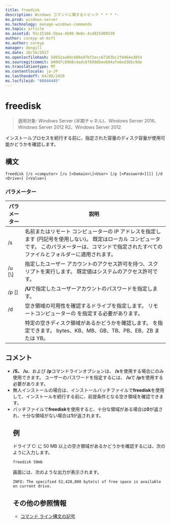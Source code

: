 ```yaml
---
title: freedisk
description: Windows コマンドに関するトピック * * * *-
ms.prod: windows-server
ms.technology: manage-windows-commands
ms.topic: article
ms.assetid: 91c15166-5baa-4b80-9e0c-4cd815d00530
author: coreyp-at-msft
ms.author: coreyp
manager: dongill
ms.date: 10/16/2017
ms.openlocfilehash: 5d652aa89c689a97bf2ecc67383bc2fd464a3054
ms.sourcegitcommit: b00d7c8968c4adc8f699dbee694afe6ed36bc9de
ms.translationtype: MT
ms.contentlocale: ja-JP
ms.lasthandoff: 04/08/2020
ms.locfileid: "80844445"
---
```

# <a name="freedisk"></a>freedisk

>適用対象: Windows Server (半期チャネル)、Windows Server 2016、Windows Server 2012 R2、Windows Server 2012

インストールプロセスを続行する前に、指定された容量のディスク容量が使用可能かどうかを確認します。

## <a name="syntax"></a>構文
```
freedisk [/s <computer> [/u [<Domain>\]<User> [/p [<Password>]]]] [/d <Drive>] [<Value>]
```
### <a name="parameters"></a>パラメーター

|       パラメーター       |                                                                                         説明                                                                                          |
|-----------------------|----------------------------------------------------------------------------------------------------------------------------------------------------------------------------------------------|
|     /s <computer>     | 名前またはリモート コンピューターの IP アドレスを指定します (円記号を使用しない)。 既定はローカル コンピュータです。 このパラメーターは、コマンドで指定されたすべてのファイルとフォルダーに適用されます。 |
| /u [<Domain>\\]<User> |                                            指定したユーザー アカウントのアクセス許可を持つ、スクリプトを実行します。 既定値はシステムのアクセス許可です。                                            |
|    /p [<Password>]    |                                                           **/U**で指定したユーザーアカウントのパスワードを指定します。                                                            |
|      /d <Drive>       |                              空き領域の可用性を確認するドライブを指定します。 リモートコンピューターの <Drive>を指定する必要があります。                               |
|        <Value>        |                                     特定の空きディスク領域があるかどうかを確認します。 を指定できます。 <Value>bytes、KB、MB、GB、TB、PB、EB、ZB または YB。                                      |

## <a name="remarks"></a>コメント
- **/S、** **/u**、および **/p**コマンドラインオプションは、 **/s**を使用する場合にのみ使用できます。 ユーザーのパスワードを指定するには、 **/u**で **/p**を使用する必要があります。
- 無人インストールの場合は、インストールバッチファイルで**freedisk**を使用して、インストールを続行する前に、前提条件となる空き領域を確認できます。
- バッチファイルで**freedisk**を使用すると、十分な領域がある場合は**0**が返され、十分な領域がない場合は**1**が返されます。
  ## <a name="examples"></a><a name=BKMK_examples></a>例
  ドライブ C: に 50 MB 以上の空き領域があるかどうかを確認するには、次のように入力します。
  ```
  freedisk 50mb 
  ```
  画面には、次のような出力が表示されます。
  ```
  INFO: The specified 52,428,800 byte(s) of free space is available on current drive.
  ```
  ## <a name="additional-references"></a>その他の参照情報
  - [コマンド ライン構文の記号](command-line-syntax-key.md)
